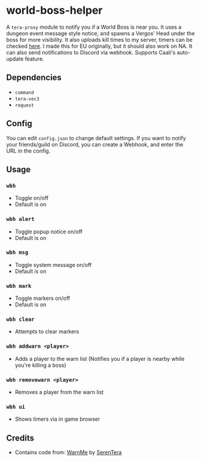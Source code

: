 # world-boss-helper
A `tera-proxy` module to notify you if a World Boss is near you. It uses a dungeon event message style notice, and spawns a Vergos' Head under the boss for more visibility. It also uploads kill times to my server, timers can be checked [here](https://tera.zone/worldboss/). I made this for EU originally, but it should also work on NA. It can also send notifications to Discord via webhook. Supports Caali's auto-update feature.

## Dependencies
- `command`
- `tera-vec3`
- `request`

## Config
You can edit `config.json` to change default settings. If you want to notify your friends/guild on Discord, you can create a Webhook, and enter the URL in the config.

## Usage
### `wbh`
- Toggle on/off
- Default is on
### `wbh alert`
- Toggle popup notice on/off
- Default is on
### `wbh msg`
- Toggle system message on/off
- Default is on
### `wbh mark`
- Toggle markers on/off
- Default is on
### `wbh clear`
- Attempts to clear markers
### `wbh addwarn <player>`
- Adds a player to the warn list (Notifies you if a player is nearby while you're killing a boss)
### `wbh removewarn <player>`
- Removes a player from the warn list
### `wbh ui`
- Shows timers via in game browser

## Credits
- Contains code from: [WarnMe](https://github.com/SerenTera/WarnMe) by [SerenTera](https://github.com/SerenTera)
